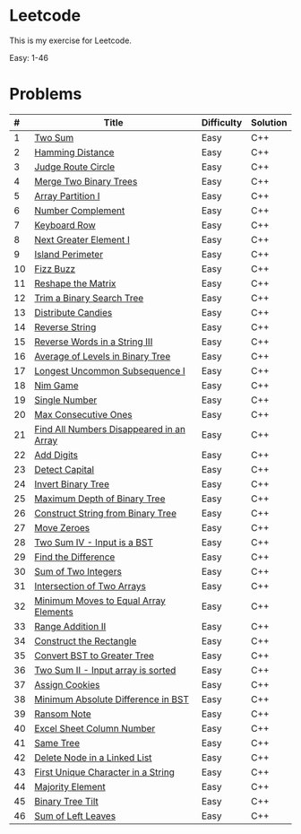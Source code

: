 # Leetcode

This is my exercise for Leetcode.

Easy: 1-46



# Problems

| #    | Title                                    | Difficulty | Solution |
| :--- | ---------------------------------------- | ---------- | -------- |
| 1    | [Two Sum](https://leetcode.com/problems/two-sum/description/) | Easy       | C++      |
| 2    | [Hamming Distance](https://leetcode.com/problems/hamming-distance) | Easy       | C++      |
| 3    | [Judge Route Circle](https://leetcode.com/problems/judge-route-circle) | Easy       | C++      |
| 4    | [Merge Two Binary Trees](https://leetcode.com/problems/merge-two-binary-trees) | Easy       | C++      |
| 5    | [Array Partition I](https://leetcode.com/problems/array-partition-i) | Easy       | C++      |
| 6    | [Number Complement](https://leetcode.com/problems/number-complement) | Easy       | C++      |
| 7    | [Keyboard Row](https://leetcode.com/problems/keyboard-row) | Easy       | C++      |
| 8    | [Next Greater Element I](https://leetcode.com/problems/next-greater-element-i) | Easy       | C++      |
| 9    | [Island Perimeter](https://leetcode.com/problems/island-perimeter) | Easy       | C++      |
| 10   | [Fizz Buzz](https://leetcode.com/problems/fizz-buzz) | Easy       | C++      |
| 11   | [Reshape the Matrix](https://leetcode.com/problems/reshape-the-matrix) | Easy       | C++      |
| 12   | [Trim a Binary Search Tree](https://leetcode.com/problems/trim-a-binary-search-tree) | Easy       | C++      |
| 13   | [Distribute Candies](https://leetcode.com/problems/distribute-candies) | Easy       | C++      |
| 14   | [Reverse String](https://leetcode.com/problems/reverse-string) | Easy       | C++      |
| 15   | [Reverse Words in a String III](https://leetcode.com/problems/reverse-words-in-a-string-iii) | Easy       | C++      |
| 16   | [Average of Levels in Binary Tree](https://leetcode.com/problems/average-of-levels-in-binary-tree) | Easy       | C++      |
| 17   | [Longest Uncommon Subsequence I ](https://leetcode.com/problems/longest-uncommon-subsequence-i) | Easy       | C++      |
| 18   | [Nim Game](https://leetcode.com/problems/nim-game) | Easy       | C++      |
| 19   | [Single Number](https://leetcode.com/problems/single-number) | Easy       | C++      |
| 20   | [Max Consecutive Ones](https://leetcode.com/problems/max-consecutive-ones) | Easy       | C++      |
| 21   | [Find All Numbers Disappeared in an Array](https://leetcode.com/problems/find-all-numbers-disappeared-in-an-array) | Easy       | C++      |
| 22   | [Add Digits](https://leetcode.com/problems/add-digits) | Easy       | C++      |
| 23   | [Detect Capital](https://leetcode.com/problems/detect-capital) | Easy       | C++      |
| 24   | [Invert Binary Tree](https://leetcode.com/problems/invert-binary-tree) | Easy       | C++      |
| 25   | [Maximum Depth of Binary Tree](https://leetcode.com/problems/maximum-depth-of-binary-tree) | Easy       | C++      |
| 26   | [Construct String from Binary Tree](https://leetcode.com/problems/construct-string-from-binary-tree) | Easy       | C++      |
| 27   | [Move Zeroes](https://leetcode.com/problems/move-zeroes) | Easy       | C++      |
| 28   | [Two Sum IV - Input is a BST](https://leetcode.com/problems/two-sum-iv-input-is-a-bst) | Easy       | C++      |
| 29   | [Find the Difference](https://leetcode.com/problems/find-the-difference) | Easy       | C++      |
| 30   | [Sum of Two Integers](https://leetcode.com/problems/sum-of-two-integers) | Easy       | C++      |
| 31   | [Intersection of Two Arrays](https://leetcode.com/problems/intersection-of-two-arrays) | Easy       | C++      |
| 32   | [Minimum Moves to Equal Array Elements](https://leetcode.com/problems/minimum-moves-to-equal-array-elements) | Easy       | C++      |
| 33   | [Range Addition II](https://leetcode.com/problems/range-addition-ii) | Easy       | C++      |
| 34   | [Construct the Rectangle](https://leetcode.com/problems/construct-the-rectangle) | Easy       | C++      |
| 35   | [Convert BST to Greater Tree](https://leetcode.com/problems/convert-bst-to-greater-tree) | Easy       | C++      |
| 36   | [Two Sum II - Input array is sorted](https://leetcode.com/problems/two-sum-ii-input-array-is-sorted) | Easy       | C++      |
| 37   | [Assign Cookies](https://leetcode.com/problems/assign-cookies) | Easy       | C++      |
| 38   | [Minimum Absolute Difference in BST](https://leetcode.com/problems/minimum-absolute-difference-in-bst) | Easy       | C++      |
| 39   | [Ransom Note](https://leetcode.com/problems/ransom-note) | Easy       | C++      |
| 40   | [Excel Sheet Column Number](https://leetcode.com/problems/excel-sheet-column-number) | Easy       | C++      |
| 41   | [Same Tree](https://leetcode.com/problems/same-tree) | Easy       | C++      |
| 42   | [Delete Node in a Linked List](https://leetcode.com/problems/delete-node-in-a-linked-list) | Easy       | C++      |
| 43   | [First Unique Character in a String](https://leetcode.com/problems/first-unique-character-in-a-string) | Easy       | C++      |
| 44   | [Majority Element](https://leetcode.com/problems/majority-element) | Easy       | C++      |
| 45   | [Binary Tree Tilt](https://leetcode.com/problems/binary-tree-tilt) | Easy       | C++      |
| 46   | [Sum of Left Leaves](https://leetcode.com/problems/sum-of-left-leaves) | Easy       | C++      |

